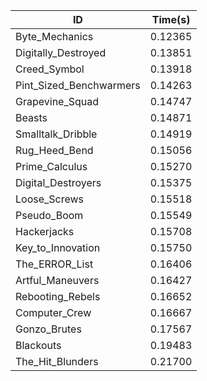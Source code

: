 |ID|Time(s)|
|-|-|
|Byte_Mechanics|0.12365|
|Digitally_Destroyed|0.13851|
|Creed_Symbol|0.13918|
|Pint_Sized_Benchwarmers|0.14263|
|Grapevine_Squad|0.14747|
|Beasts|0.14871|
|Smalltalk_Dribble|0.14919|
|Rug_Heed_Bend|0.15056|
|Prime_Calculus|0.15270|
|Digital_Destroyers|0.15375|
|Loose_Screws|0.15518|
|Pseudo_Boom|0.15549|
|Hackerjacks|0.15708|
|Key_to_Innovation|0.15750|
|The_ERROR_List|0.16406|
|Artful_Maneuvers|0.16427|
|Rebooting_Rebels|0.16652|
|Computer_Crew|0.16667|
|Gonzo_Brutes|0.17567|
|Blackouts|0.19483|
|The_Hit_Blunders|0.21700|
